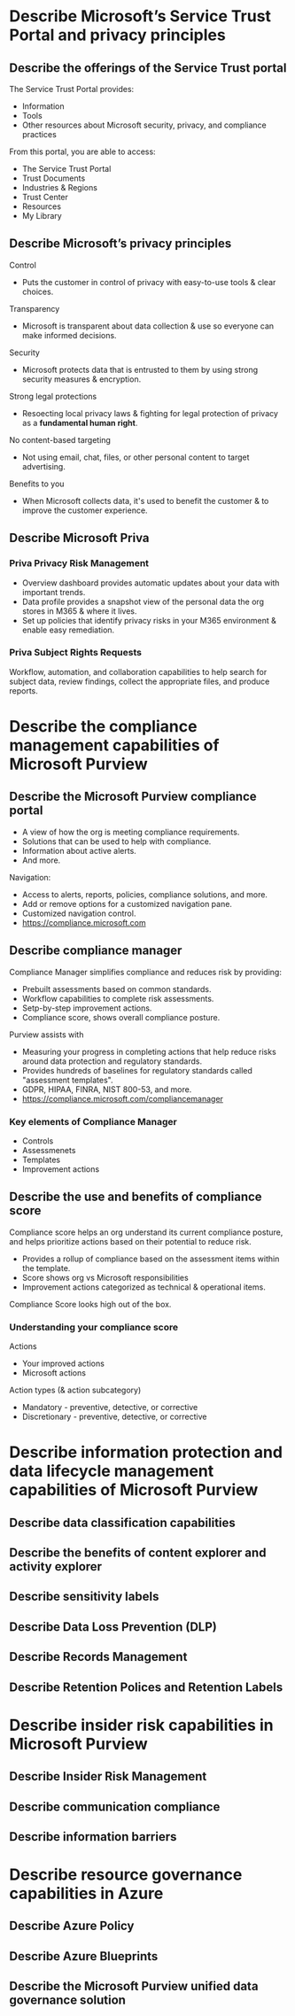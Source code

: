 # Describe Microsoft’s Service Trust Portal and privacy principles
## Describe the offerings of the Service Trust portal
The Service Trust Portal provides:
- Information
- Tools
- Other resources about Microsoft security, privacy, and compliance practices

From this portal, you are able to access:
- The Service Trust Portal
- Trust Documents
- Industries & Regions
- Trust Center
- Resources
- My Library

## Describe Microsoft’s privacy principles
Control
- Puts the customer in control of privacy with easy-to-use tools & clear choices.

Transparency
- Microsoft is transparent about data collection & use so everyone can make informed decisions.

Security
- Microsoft protects data that is entrusted to them by using strong security measures & encryption.

Strong legal protections
- Resoecting local privacy laws & fighting for legal protection of privacy as a **fundamental human right**.

No content-based targeting
- Not using email, chat, files, or other personal content to target advertising.

Benefits to you
- When Microsoft collects data, it's used to benefit the customer & to improve the customer experience.

## Describe Microsoft Priva
### Priva Privacy Risk Management
- Overview dashboard provides automatic updates about your data with important trends.
- Data profile provides a snapshot view of the personal data the org stores in M365 & where it lives.
- Set up policies that identify privacy risks in your M365 environment & enable easy remediation.

### Priva Subject Rights Requests
Workflow, automation, and collaboration capabilities to help search for subject data, review findings, collect the appropriate files, and produce reports.

# Describe the compliance management capabilities of Microsoft Purview
## Describe the Microsoft Purview compliance portal
- A view of how the org is meeting compliance requirements.
- Solutions that can be used to help with compliance.
- Information about active alerts.
- And more.

Navigation:
- Access to alerts, reports, policies, compliance solutions, and more.
- Add or remove options for a customized navigation pane.
- Customized navigation control.
- https://compliance.microsoft.com


## Describe compliance manager
Compliance Manager simplifies compliance and reduces risk by providing:
- Prebuilt assessments based on common standards.
- Workflow capabilities to complete risk assessments.
- Setp-by-step improvement actions.
- Compliance score, shows overall compliance posture.

Purview assists with
- Measuring your progress in completing actions that help reduce risks around data protection and regulatory standards. 
- Provides hundreds of baselines for regulatory standards called "assessment templates". 
- GDPR, HIPAA, FINRA, NIST 800-53, and more. 
- https://compliance.microsoft.com/compliancemanager

### Key elements of Compliance Manager
- Controls
- Assessmenets
- Templates
- Improvement actions

## Describe the use and benefits of compliance score
Compliance score helps an org understand its current compliance posture, and helps prioritize actions based on their potential to reduce risk.

- Provides a rollup of compliance based on the assessment items within the template. 
- Score shows org vs Microsoft responsibilities   
- Improvement actions categorized as technical & operational items. 

Compliance Score looks high out of the box. 

### Understanding your compliance score
Actions
- Your improved actions
- Microsoft actions

Action types (& action subcategory)
- Mandatory - preventive, detective, or corrective
- Discretionary - preventive, detective, or corrective

# Describe information protection and data lifecycle management capabilities of Microsoft Purview
## Describe data classification capabilities

## Describe the benefits of content explorer and activity explorer

## Describe sensitivity labels

## Describe Data Loss Prevention (DLP)

## Describe Records Management

## Describe Retention Polices and Retention Labels

# Describe insider risk capabilities in Microsoft Purview
## Describe Insider Risk Management

## Describe communication compliance

## Describe information barriers

# Describe resource governance capabilities in Azure
## Describe Azure Policy

## Describe Azure Blueprints

## Describe the Microsoft Purview unified data governance solution
